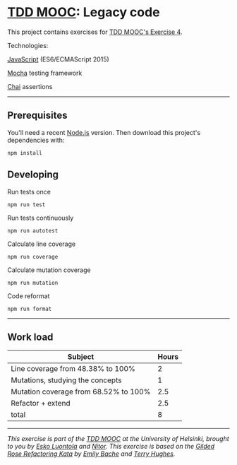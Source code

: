 # [TDD MOOC](https://tdd.mooc.fi/): Legacy code

This project contains exercises for [TDD MOOC's Exercise 4](https://tdd.mooc.fi/exercises#exercise-4-legacy-code).

Technologies:

[JavaScript](https://developer.mozilla.org/en-US/docs/Web/JavaScript) (ES6/ECMAScript 2015)

[Mocha](https://mochajs.org/) testing framework

[Chai](https://www.chaijs.com/) assertions

---

## Prerequisites

You'll need a recent [Node.js](https://nodejs.org/) version. Then download this project's dependencies with:

    npm install

## Developing

Run tests once

    npm run test

Run tests continuously

    npm run autotest

Calculate line coverage

    npm run coverage

Calculate mutation coverage

    npm run mutation

Code reformat

    npm run format
---
## Work load
|Subject|Hours|
|---|---|
|Line coverage from 48.38% to 100%|2|
|Mutations, studying the concepts|1|
|Mutation coverage from 68.52% to 100%|2.5|
|Refactor + extend|2.5|
|total|8|
---

_This exercise is part of the [TDD MOOC](https://tdd.mooc.fi) at the University of Helsinki, brought to you
by [Esko Luontola](https://twitter.com/EskoLuontola) and [Nitor](https://nitor.com/). This exercise is based on
the [Gilded Rose Refactoring Kata](https://github.com/emilybache/GildedRose-Refactoring-Kata)
by [Emily Bache](https://twitter.com/emilybache) and [Terry Hughes](https://twitter.com/TerryHughes)._
